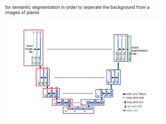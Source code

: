 for semantic segmentation in order to seperate the background from a images of plants     

<img src="unet.jpeg" >